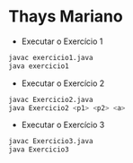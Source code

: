 # Thays Mariano

- Executar o Exercício 1
```bash
javac exercicio1.java
java exercicio1
```

- Executar o Exercício 2
```bash
javac Exercicio2.java
java Exercicio2 <p1> <p2> <a>
````
- Executar o Exercício 3
```bash
javac Exercicio3.java
java Exercicio3
````
